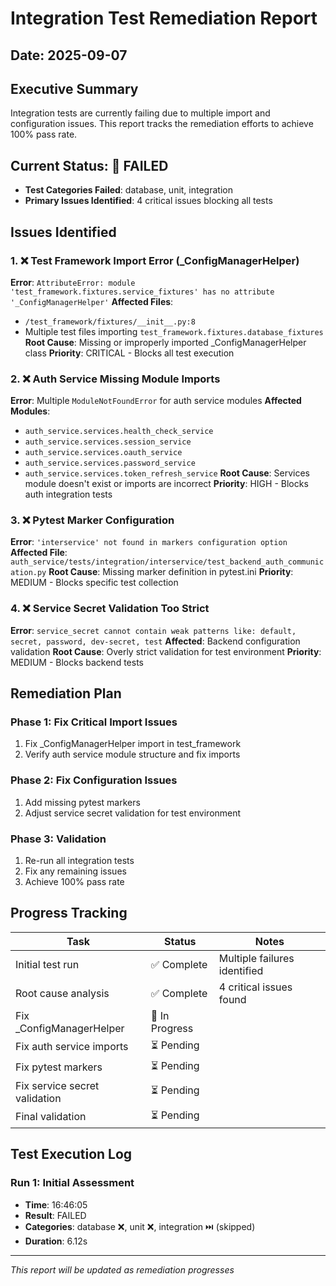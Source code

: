# Integration Test Remediation Report 
## Date: 2025-09-07

## Executive Summary
Integration tests are currently failing due to multiple import and configuration issues. This report tracks the remediation efforts to achieve 100% pass rate.

## Current Status: 🔴 FAILED
- **Test Categories Failed**: database, unit, integration
- **Primary Issues Identified**: 4 critical issues blocking all tests

## Issues Identified

### 1. ❌ Test Framework Import Error (_ConfigManagerHelper)
**Error**: `AttributeError: module 'test_framework.fixtures.service_fixtures' has no attribute '_ConfigManagerHelper'`
**Affected Files**:
- `/test_framework/fixtures/__init__.py:8`
- Multiple test files importing `test_framework.fixtures.database_fixtures`
**Root Cause**: Missing or improperly imported _ConfigManagerHelper class
**Priority**: CRITICAL - Blocks all test execution

### 2. ❌ Auth Service Missing Module Imports  
**Error**: Multiple `ModuleNotFoundError` for auth service modules
**Affected Modules**:
- `auth_service.services.health_check_service`
- `auth_service.services.session_service`
- `auth_service.services.oauth_service`
- `auth_service.services.password_service`
- `auth_service.services.token_refresh_service`
**Root Cause**: Services module doesn't exist or imports are incorrect
**Priority**: HIGH - Blocks auth integration tests

### 3. ❌ Pytest Marker Configuration
**Error**: `'interservice' not found in markers configuration option`
**Affected File**: `auth_service/tests/integration/interservice/test_backend_auth_communication.py`
**Root Cause**: Missing marker definition in pytest.ini
**Priority**: MEDIUM - Blocks specific test collection

### 4. ❌ Service Secret Validation Too Strict
**Error**: `service_secret cannot contain weak patterns like: default, secret, password, dev-secret, test`
**Affected**: Backend configuration validation
**Root Cause**: Overly strict validation for test environment
**Priority**: MEDIUM - Blocks backend tests

## Remediation Plan

### Phase 1: Fix Critical Import Issues
1. Fix _ConfigManagerHelper import in test_framework
2. Verify auth service module structure and fix imports

### Phase 2: Fix Configuration Issues  
1. Add missing pytest markers
2. Adjust service secret validation for test environment

### Phase 3: Validation
1. Re-run all integration tests
2. Fix any remaining issues
3. Achieve 100% pass rate

## Progress Tracking

| Task | Status | Notes |
|------|--------|-------|
| Initial test run | ✅ Complete | Multiple failures identified |
| Root cause analysis | ✅ Complete | 4 critical issues found |
| Fix _ConfigManagerHelper | 🔄 In Progress | |
| Fix auth service imports | ⏳ Pending | |
| Fix pytest markers | ⏳ Pending | |
| Fix service secret validation | ⏳ Pending | |
| Final validation | ⏳ Pending | |

## Test Execution Log

### Run 1: Initial Assessment
- **Time**: 16:46:05
- **Result**: FAILED
- **Categories**: database ❌, unit ❌, integration ⏭️ (skipped)
- **Duration**: 6.12s

---
*This report will be updated as remediation progresses*